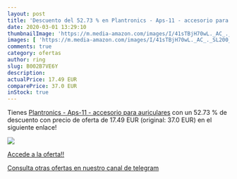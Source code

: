 ```yaml
---
layout: post
title: 'Descuento del 52.73 % en Plantronics - Aps-11 - accesorio para au'
date: 2020-03-01 13:29:10
thumbnailImage: 'https://m.media-amazon.com/images/I/41sTBjH70wL._AC_._SL200_.jpg'
images: [ 'https://m.media-amazon.com/images/I/41sTBjH70wL._AC_._SL200_.jpg' ]
comments: true
category: ofertas
author: ring
slug: B002B7VE6Y
description:
actualPrice: 17.49 EUR
comparePrice: 37.0 EUR
inStock: true
---
```


Tienes [Plantronics - Aps-11 - accesorio para auriculares](https://www.amazon.com/dp/B002B7VE6Y/?tag=redken08-20) con un 52.73 % de descuento con precio de oferta de 17.49 EUR (original: 37.0 EUR) en el siguiente enlace!

[![](https://m.media-amazon.com/images/I/41sTBjH70wL._AC_._SL200_.jpg)](https://www.amazon.com/dp/B002B7VE6Y/?tag=redken08-20)

[Accede a la oferta!!](https://www.amazon.com/dp/B002B7VE6Y/?tag=redken08-20)

[Consulta otras ofertas en nuestro canal de telegram](https://t.me/s/ofertas25)

